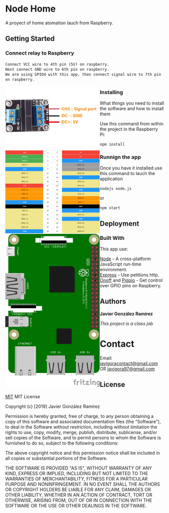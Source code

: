 # Node Home

A proyect of home atomation lauch from Raspberry.

## Getting Started


### Connect relay to Raspberry

    Connect VCC wire to 4th pin (5V) on raspberry.
    Next connect GND wire to 6th pin on raspberry.
    We are using GPIO4 with this app, then connect signal wire to 7th pin on raspberry.

<img src="image_readme/Solid_state_Relay.png" width="300px" style="float:left">
<img src="image_readme/gpioo.png" width="300px" style="float:left">
<img src="image_readme/img_raspberrypi3.png" width="300px" style="float:left">


### Installing

What things you need to install the software and how to install them

Use this command from within the project in the Raspberry Pi:
```
npm install
```


### Runnign the app

Once you have it installed use this command to lauch the application
```
nodejs node.js
```
or
```
npm start
```

## Deployment


### Built With
This app use:
* [Node](http://www.dropwizard.io/1.0.2/docs/) - A cross-platform JavaScript run-time environment.
* [Express](https://maven.apache.org/) - Use petitions http.
* [Onoff](https://www.npmjs.com/package/onoff) and [Pigpio](https://www.npmjs.com/package/pigpio) - Get control over GPIO pins on Raspberry.


## Authors

* **Javier González Ramírez**

*This project is a class job*

# Contact

Email: javigoracontact@gmail.com OR javigora97@gmail.com

## License
[MIT]()
MIT License

Copyright (c) [2019] Javier González Ramírez

Permission is hereby granted, free of charge, to any person obtaining a copy
of this software and associated documentation files (the "Software"), to deal
in the Software without restriction, including without limitation the rights
to use, copy, modify, merge, publish, distribute, sublicense, and/or sell
copies of the Software, and to permit persons to whom the Software is
furnished to do so, subject to the following conditions:

The above copyright notice and this permission notice shall be included in all
copies or substantial portions of the Software.

THE SOFTWARE IS PROVIDED "AS IS", WITHOUT WARRANTY OF ANY KIND, EXPRESS OR
IMPLIED, INCLUDING BUT NOT LIMITED TO THE WARRANTIES OF MERCHANTABILITY,
FITNESS FOR A PARTICULAR PURPOSE AND NONINFRINGEMENT. IN NO EVENT SHALL THE
AUTHORS OR COPYRIGHT HOLDERS BE LIABLE FOR ANY CLAIM, DAMAGES OR OTHER
LIABILITY, WHETHER IN AN ACTION OF CONTRACT, TORT OR OTHERWISE, ARISING FROM,
OUT OF OR IN CONNECTION WITH THE SOFTWARE OR THE USE OR OTHER DEALINGS IN THE
SOFTWARE.
